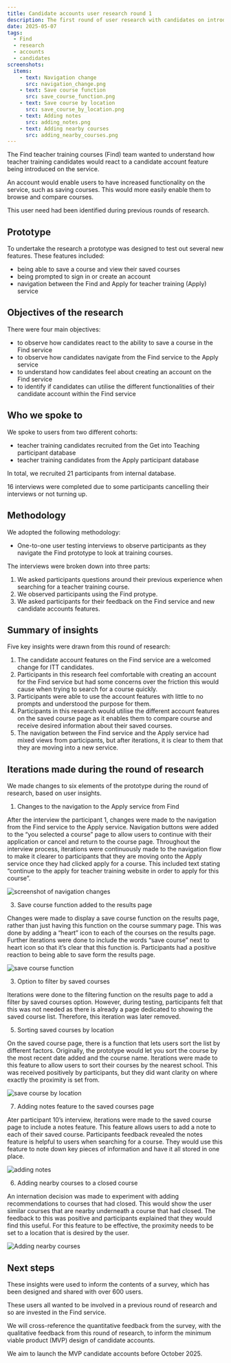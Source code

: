 ```yaml
---
title: Candidate accounts user research round 1
description: The first round of user research with candidates on introducing accounts onto Find
date: 2025-05-07
tags:
  - Find
  - research
  - accounts
  - candidates
screenshots:
  items:
    - text: Navigation change
      src: navigation_change.png
    - text: Save course function
      src: save_course_function.png
    - text: Save course by location
      src: save_course_by_location.png
    - text: Adding notes
      src: adding_notes.png
    - text: Adding nearby courses
      src: adding_nearby_courses.png
---
```


The Find teacher training courses (Find) team wanted to understand how teacher training candidates would react to a candidate account feature being introduced on the service.

An account would enable users to have increased functionality on the service, such as saving courses. This would more easily enable them to browse and compare courses.

This user need had been identified during previous rounds of research.

## Prototype

To undertake the research a prototype was designed to test out several new features. These features included:

- being able to save a course and view their saved courses
- being prompted to sign in or create an account
- navigation between the Find and Apply for teacher training (Apply) service

## Objectives of the research

There were four main objectives:

- to observe how candidates react to the ability to save a course in the Find service
- to observe how candidates navigate from the Find service to the Apply service
- to understand how candidates feel about creating an account on the Find service
- to identify if candidates can utilise the different functionalities of their candidate account within the Find service

## Who we spoke to

We spoke to users from two different cohorts:

- teacher training candidates recruited from the Get into Teaching participant database
- teacher training candidates from the Apply participant database

In total, we recruited 21 participants from internal database.

16 interviews were completed due to some participants cancelling their interviews or not turning up.

## Methodology

We adopted the following methodology:

- One-to-one user testing interviews to observe participants as they navigate the Find prototype to look at training courses.

The interviews were broken down into three parts:

1. We asked participants questions around their previous experience when searching for a teacher training course.
2. We observed participants using the Find protype.
3. We asked participants for their feedback on the Find service and new candidate accounts features.

## Summary of insights

Five key insights were drawn from this round of research:

1. The candidate account features on the Find service are a welcomed change for ITT candidates.
2. Participants in this research feel comfortable with creating an account for the Find service but had some concerns over the friction this would cause when trying to search for a course quickly.
3. Participants were able to use the account features with little to no prompts and understood the purpose for them.
4. Participants in this research would utilise the different account features on the saved course page as it enables them to compare course and receive desired information about their saved courses.
5. The navigation between the Find service and the Apply service had mixed views from participants, but after iterations, it is clear to them that they are moving into a new service.

## Iterations made during the round of research

We made changes to six elements of the prototype during the round of research, based on user insights.

1. Changes to the navigation to the Apply service from Find

After the interview the participant 1, changes were made to the navigation from the Find service to the Apply service. Navigation buttons were added to the “you selected a course” page to allow users to continue with their application or cancel and return to the course page.
Throughout the interview process, iterations were continuously made to the navigation flow to make it clearer to participants that they are moving onto the Apply service once they had clicked apply for a course. This included text stating “continue to the apply for teacher training website in order to apply for this course”.

![screenshot of navigation changes](navigation_change.png)

3. Save course function added to the results page

Changes were made to display a save course function on the results page, rather than just having this function on the course summary page. This was done by adding a “heart” icon to each of the courses on the results page. Further iterations were done to include the words “save course” next to heart icon so that it’s clear that this function is. Participants had a positive reaction to being able to save form the results page.

![save course function](save_course_function.png)

3. Option to filter by saved courses

Iterations were done to the filtering function on the results page to add a filter by saved courses option. However, during testing, participants felt that this was not needed as there is already a page dedicated to showing the saved course list. Therefore, this iteration was later removed.

5. Sorting saved courses by location

On the saved course page, there is a function that lets users sort the list by different factors. Originally, the prototype would let you sort the course by the most recent date added and the course name. Iterations were made to this feature to allow users to sort their courses by the nearest school. This was received positively by participants, but they did want clarity on where exactly the proximity is set from.

![save course by location](save_course_by_location.png)

7. Adding notes feature to the saved courses page

Ater participant 10’s interview, iterations were made to the saved course page to include a notes feature. This feature allows users to add a note to each of their saved course. Participants feedback revealed the notes feature is helpful to users when searching for a course. They would use this feature to note down key pieces of information and have it all stored in one place.

![adding notes](adding_notes.png)

6. Adding nearby courses to a closed course

An internation decision was made to experiment with adding recommendations to courses that had closed. This would show the user similar courses that are nearby underneath a course that had closed. The feedback to this was positive and participants explained that they would find this useful. For this feature to be effective, the proximity needs to be set to a location that is desired by the user.

![Adding nearby courses](adding_nearby_courses.png)

## Next steps

These insights were used to inform the contents of a survey, which has been designed and shared with over 600 users.

These users all wanted to be involved in a previous round of research and so are invested in the Find service.

We will cross-reference the quantitative feedback from the survey, with the qualitative feedback from this round of research, to inform the minimum viable product (MVP) design of candidate accounts.

We aim to launch the MVP candidate accounts before October 2025.
